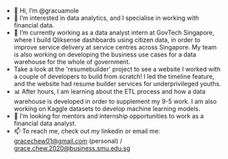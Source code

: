 - 👋 Hi, I’m @gracuamole
- 👀 I’m interested in data analytics, and I specialise in working with financial data.
- 🌱 I’m currently working as a data analyst intern at GovTech Singapore, where I build Qliksense dashboards using citizen data, in order to improve service delivery at service centres across Singapore. My team is also working on developing the business use cases for a data warehouse for the whole of government.
- Take a look at the 'resumebuilder' project to see a website I worked with a couple of developers to build from scratch! I led the timeline feature, and the website had resume builder services for underprivileged youths.
- 📊 After hours, I am learning about the ETL process and how a data warehouse is developed in order to supplement my 9-5 work. I am also working on Kaggle datasets to develop machine learning models.
- 💞️ I’m looking for mentors and internship opportunities to work as a financial data analyst.
- 📫 To reach me, check out my linkedin or email me: gracechew01@gmail.com (personal) / grace.chew.2020@business.smu.edu.sg

<!---
gracuamole/gracuamole is a ✨ special ✨ repository because its `README.md` (this file) appears on your GitHub profile.
You can click the Preview link to take a look at your changes.
--->
